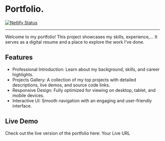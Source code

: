 # Portfolio.

[![Netlify Status](https://api.netlify.com/api/v1/badges/615614d4-337b-4605-9f2a-a6703e593961/deploy-status)](https://app.netlify.com/sites/htdinh-porfolio/deploys)

---
Welcome to my portfolio! This project showcases my skills, experience,... It serves as a digital resume and a place to explore the work I've done.

## Features
- Professional Introduction: Learn about my background, skills, and career highlights.
- Projects Gallery: A collection of my top projects with detailed descriptions, live demos, and source code links.
- Responsive Design: Fully optimized for viewing on desktop, tablet, and mobile devices.
- Interactive UI: Smooth navigation with an engaging and user-friendly interface.

## Live Demo
Check out the live version of the portfolio here: Your Live URL


